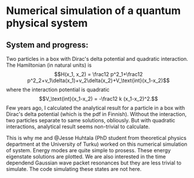 # Numerical simulation of a quantum physical system

## System and progress:

Two particles in a box with Dirac's delta potential and quadratic interaction. The Hamiltonian (in natural units) is
$$H(x_1, x_2) = \frac12 p^2_1+\frac12 p^2_2+v_1\delta(x_1)+v_2\delta(x_2)+V_\text{int}(x_1-x_2)$$
where the interaction potential is quadratic
$$V_\text{int}(x_1-x_2) = -\frac12 k (x_1-x_2)^2.$$
Few years ago, I calculated the analytical result for a particle in a box with Dirac's delta potential (which is the pdf in Finnish). Without the interaction, two particles separate to same solutions, obliously. But with quadratic interactions, analytical result seems non-trivial to calculate.

This is why me and @Jesse Huhtala (PhD student from theoretical physics department at the University of Turku) worked on this numerical simulation of system. Energy modes are quite simple to prosess. These energy eigenstate solutions are plotted. We are also interested in the time dependend Gaussian wave packet resonances but they are less trivial to simulate. The code simulating these states are not here.
